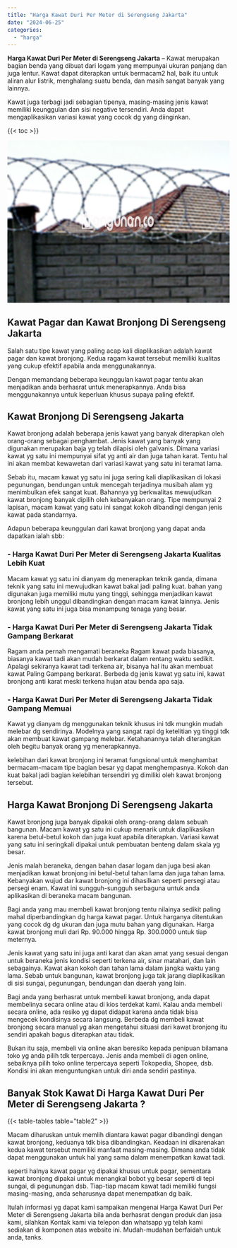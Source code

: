 ```yaml
---
title: "Harga Kawat Duri Per Meter di Serengseng Jakarta"
date: "2024-06-25"
categories: 
  - "harga"
---
```


**Harga Kawat Duri Per Meter di Serengseng Jakarta** – Kawat merupakan bagian benda yang dibuat dari logam yang mempunyai ukuran panjang dan juga lentur. Kawat dapat diterapkan untuk bermacam2 hal, baik itu untuk aliran alur listrik, menghalang suatu benda, dan masih sangat banyak yang lainnya.

Kawat juga terbagi jadi sebagian tipenya, masing-masing jenis kawat memiliki keunggulan dan sisi negative tersendiri. Anda dapat mengaplikasikan variasi kawat yang cocok dg yang diinginkan.

{{< toc >}}

![Harga Kawat Duri Per Meter di Serengseng Jakarta](/images/jual-kawat-murah14.png)

## Kawat Pagar dan Kawat Bronjong Di Serengseng Jakarta

Salah satu tipe kawat yang paling acap kali diaplikasikan adalah kawat pagar dan kawat bronjong. Kedua ragam kawat tersebut memiliki kualitas yang cukup efektif apabila anda menggunakannya.

Dengan memandang beberapa keunggulan kawat pagar tentu akan menjadikan anda berhasrat untuk menerapkannya. Anda bisa menggunakannya untuk keperluan khusus supaya paling efektif.

## Kawat Bronjong Di Serengseng Jakarta

Kawat bronjong adalah beberapa jenis kawat yang banyak diterapkan oleh orang-orang sebagai penghambat. Jenis kawat yang banyak yang digunakan merupakan baja yg telah dilapisi oleh galvanis. Dimana variasi kawat yg satu ini mempunyai sifat yg anti air dan juga tahan karat. Tentu hal ini akan membat kewawetan dari variasi kawat yang satu ini teramat lama.

Sebab itu, macam kawat yg satu ini juga sering kali diaplikasikan di lokasi pegunungan, bendungan untuk mencegah terjadinya musibah alam yg menimbulkan efek sangat kuat. Bahannya yg berkwalitas mewujudkan kawat bronjong banyak dipilih oleh kebanyakan orang. Tipe mempunyai 2 lapisan, macam kawat yang satu ini sangat kokoh dibandingi dengan jenis kawat pada standarnya.

Adapun beberapa keunggulan dari kawat bronjong yang dapat anda dapatkan ialah sbb:

### \- Harga Kawat Duri Per Meter di Serengseng Jakarta Kualitas Lebih Kuat

Macam kawat yg satu ini dianyam dg menerapkan teknik ganda, dimana teknik yang satu ini mewujudkan kawat bakal jadi paling kuat. bahan yang digunakan juga memiliki mutu yang tinggi, sehingga menjadikan kawat bronjong lebih unggul dibandingkan dengan macam kawat lainnya. Jenis kawat yang satu ini juga bisa menampung tenaga yang besar.

### \- Harga Kawat Duri Per Meter di Serengseng Jakarta Tidak Gampang Berkarat

Ragam anda pernah mengamati beraneka Ragam kawat pada biasanya, biasanya kawat tadi akan mudah berkarat dalam rentang waktu sedikit. Apalagi sekiranya kawat tadi terkena air, bisanya hal itu akan membuat kawat Paling Gampang berkarat. Berbeda dg jenis kawat yg satu ini, kawat bronjong anti karat meski terkena hujan atau benda apa saja.

### \- Harga Kawat Duri Per Meter di Serengseng Jakarta Tidak Gampang Memuai

Kawat yg dianyam dg menggunakan teknik khusus ini tdk mungkin mudah melebar dg sendirinya. Modelnya yang sangat rapi dg ketelitian yg tinggi tdk akan membuat kawat gampang melebar. Ketahanannya telah diterangkan oleh begitu banyak orang yg menerapkannya.

kelebihan dari kawat bronjong ini teramat fungsional untuk menghambat bermacam-macam tipe bagian besar yg dapat menghempasnya. Kokoh dan kuat bakal jadi bagian kelebihan tersendiri yg dimiliki oleh kawat bronjong tersebut.

## Harga Kawat Bronjong Di Serengseng Jakarta

Kawat bronjong juga banyak dipakai oleh orang-orang dalam sebuah bangunan. Macam kawat yg satu ini cukup menarik untuk diaplikasikan karena betul-betul kokoh dan juga kuat apabila diterapkan. Variasi kawat yang satu ini seringkali dipakai untuk pembuatan benteng dalam skala yg besar.

Jenis malah beraneka, dengan bahan dasar logam dan juga besi akan menjadikan kawat bronjong ini betul-betul tahan lama dan juga tahan lama. Kebanyakan wujud dar kawat bronjong ini dihasilkan seperti persegi atau persegi enam. Kawat ini sungguh-sungguh serbaguna untuk anda aplikasikan di beraneka macam bangunan.

Bagi anda yang mau membeli kawat bronjong tentu nilainya sedikit paling mahal diperbandingkan dg harga kawat pagar. Untuk harganya ditentukan yang cocok dg dg ukuran dan juga mutu bahan yang digunakan. Harga kawat bronjong muli dari Rp. 90.000 hingga Rp. 300.0000 untuk tiap meternya.

Jenis kawat yang satu ini juga anti karat dan akan amat yang sesuai dengan untuk beraneka jenis kondisi seperti terkena air, sinar matahari, dan lain sebagainya. Kawat akan kokoh dan tahan lama dalam jangka waktu yang lama. Sebab untuk bangunan, kawat bronjong juga tak jarang diaplikasikan di sisi sungai, pegunungan, bendungan dan daerah yang lain.

Bagi anda yang berhasrat untuk membeli kawat bronjong, anda dapat membelinya secara online atau di kios terdekat kami. Kalau anda membeli secara online, ada resiko yg dapat didapat karena anda tidak bisa mengecek kondisinya secara langsung. Berbeda dg membeli kawat bronjong secara manual yg akan mengetahui situasi dari kawat bronjong itu sendiri apakah bagus diterapkan atau tidak.

Bukan itu saja, membeli via online akan beresiko kepada penipuan bilamana toko yg anda pilih tdk terpercaya. Jenis anda membeli di agen online, sebaiknya pilih toko online terpercaya seperti Tokopedia, Shopee, dsb. Kondisi ini akan menguntungkan untuk diri anda sendiri pastinya.

## Banyak Stok Kawat Di Harga Kawat Duri Per Meter di Serengseng Jakarta ?

{{< table-tables table="table2" >}}

Macam diharuskan untuk memlih diantara kawat pagar dibandingi dengan kawat bronjong, keduanya tdk bisa dibandingkan. Keadaan ini dikarenakan kedua kawat tersebut memiliki manfaat masing-masing. Dimana anda tidak dapat menggunakan untuk hal yang sama dalam menempatkan kawat tadi.

seperti halnya kawat pagar yg dipakai khusus untuk pagar, sementara kawat bronjong dipakai untuk menangkal bobot yg besar seperti di tepi sungai, di pegunungan dsb. Tiap-tiap macam kawat tadi memiliki fungsi masing-masing, anda seharusnya dapat menempatkan dg baik.

Itulah informasi yg dapat kami sampaikan mengenai Harga Kawat Duri Per Meter di Serengseng Jakarta bila anda berhasrat dengan produk dan jasa kami, silahkan Kontak kami via telepon dan whatsapp yg telah kami sediakan di komponen atas website ini. Mudah-mudahan berfaidah untuk anda, tanks.
